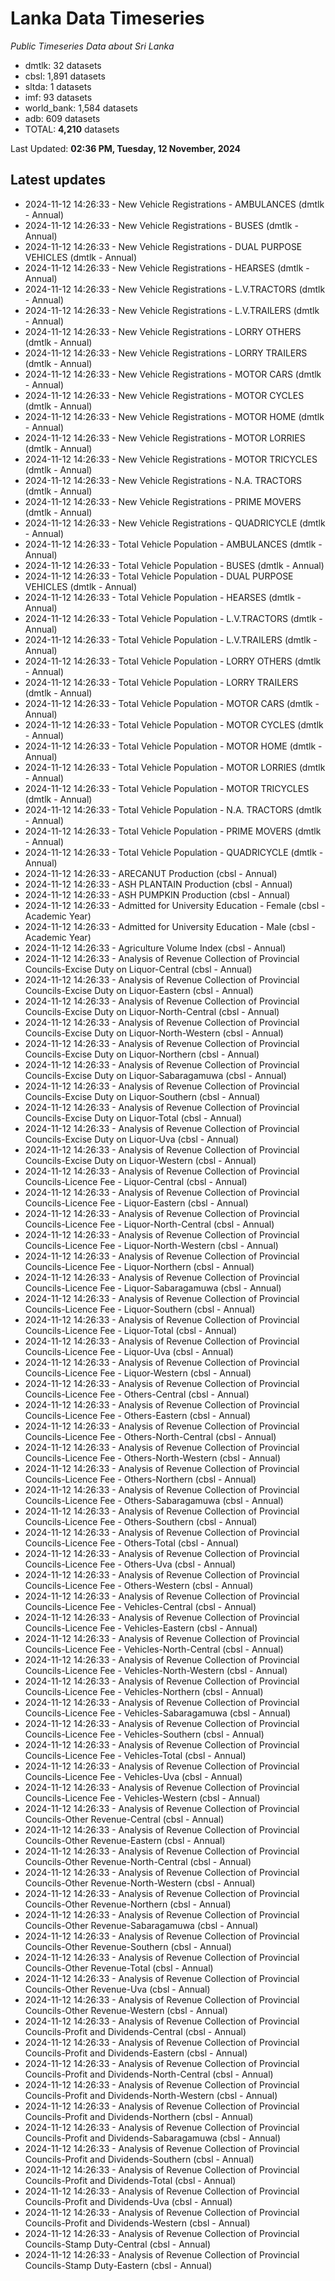# Lanka Data Timeseries
*Public Timeseries Data about Sri Lanka*

* dmtlk: 32 datasets
* cbsl: 1,891 datasets
* sltda: 1 datasets
* imf: 93 datasets
* world_bank: 1,584 datasets
* adb: 609 datasets
* TOTAL: **4,210** datasets

Last Updated: **02:36 PM, Tuesday, 12 November, 2024**

## Latest updates

* 2024-11-12 14:26:33 - New Vehicle Registrations - AMBULANCES (dmtlk - Annual)
* 2024-11-12 14:26:33 - New Vehicle Registrations - BUSES (dmtlk - Annual)
* 2024-11-12 14:26:33 - New Vehicle Registrations - DUAL PURPOSE VEHICLES (dmtlk - Annual)
* 2024-11-12 14:26:33 - New Vehicle Registrations - HEARSES (dmtlk - Annual)
* 2024-11-12 14:26:33 - New Vehicle Registrations - L.V.TRACTORS (dmtlk - Annual)
* 2024-11-12 14:26:33 - New Vehicle Registrations - L.V.TRAILERS (dmtlk - Annual)
* 2024-11-12 14:26:33 - New Vehicle Registrations - LORRY OTHERS (dmtlk - Annual)
* 2024-11-12 14:26:33 - New Vehicle Registrations - LORRY TRAILERS (dmtlk - Annual)
* 2024-11-12 14:26:33 - New Vehicle Registrations - MOTOR CARS (dmtlk - Annual)
* 2024-11-12 14:26:33 - New Vehicle Registrations - MOTOR CYCLES (dmtlk - Annual)
* 2024-11-12 14:26:33 - New Vehicle Registrations - MOTOR HOME (dmtlk - Annual)
* 2024-11-12 14:26:33 - New Vehicle Registrations - MOTOR LORRIES (dmtlk - Annual)
* 2024-11-12 14:26:33 - New Vehicle Registrations - MOTOR TRICYCLES (dmtlk - Annual)
* 2024-11-12 14:26:33 - New Vehicle Registrations - N.A. TRACTORS (dmtlk - Annual)
* 2024-11-12 14:26:33 - New Vehicle Registrations - PRIME MOVERS (dmtlk - Annual)
* 2024-11-12 14:26:33 - New Vehicle Registrations - QUADRICYCLE (dmtlk - Annual)
* 2024-11-12 14:26:33 - Total Vehicle Population - AMBULANCES (dmtlk - Annual)
* 2024-11-12 14:26:33 - Total Vehicle Population - BUSES (dmtlk - Annual)
* 2024-11-12 14:26:33 - Total Vehicle Population - DUAL PURPOSE VEHICLES (dmtlk - Annual)
* 2024-11-12 14:26:33 - Total Vehicle Population - HEARSES (dmtlk - Annual)
* 2024-11-12 14:26:33 - Total Vehicle Population - L.V.TRACTORS (dmtlk - Annual)
* 2024-11-12 14:26:33 - Total Vehicle Population - L.V.TRAILERS (dmtlk - Annual)
* 2024-11-12 14:26:33 - Total Vehicle Population - LORRY OTHERS (dmtlk - Annual)
* 2024-11-12 14:26:33 - Total Vehicle Population - LORRY TRAILERS (dmtlk - Annual)
* 2024-11-12 14:26:33 - Total Vehicle Population - MOTOR CARS (dmtlk - Annual)
* 2024-11-12 14:26:33 - Total Vehicle Population - MOTOR CYCLES (dmtlk - Annual)
* 2024-11-12 14:26:33 - Total Vehicle Population - MOTOR HOME (dmtlk - Annual)
* 2024-11-12 14:26:33 - Total Vehicle Population - MOTOR LORRIES (dmtlk - Annual)
* 2024-11-12 14:26:33 - Total Vehicle Population - MOTOR TRICYCLES (dmtlk - Annual)
* 2024-11-12 14:26:33 - Total Vehicle Population - N.A. TRACTORS (dmtlk - Annual)
* 2024-11-12 14:26:33 - Total Vehicle Population - PRIME MOVERS (dmtlk - Annual)
* 2024-11-12 14:26:33 - Total Vehicle Population - QUADRICYCLE (dmtlk - Annual)
* 2024-11-12 14:26:33 - ARECANUT Production (cbsl - Annual)
* 2024-11-12 14:26:33 - ASH PLANTAIN Production (cbsl - Annual)
* 2024-11-12 14:26:33 - ASH PUMPKIN Production (cbsl - Annual)
* 2024-11-12 14:26:33 - Admitted for University Education - Female (cbsl - Academic Year)
* 2024-11-12 14:26:33 - Admitted for University Education - Male (cbsl - Academic Year)
* 2024-11-12 14:26:33 - Agriculture Volume Index (cbsl - Annual)
* 2024-11-12 14:26:33 - Analysis of Revenue Collection of Provincial Councils-Excise Duty on Liquor-Central (cbsl - Annual)
* 2024-11-12 14:26:33 - Analysis of Revenue Collection of Provincial Councils-Excise Duty on Liquor-Eastern (cbsl - Annual)
* 2024-11-12 14:26:33 - Analysis of Revenue Collection of Provincial Councils-Excise Duty on Liquor-North-Central (cbsl - Annual)
* 2024-11-12 14:26:33 - Analysis of Revenue Collection of Provincial Councils-Excise Duty on Liquor-North-Western (cbsl - Annual)
* 2024-11-12 14:26:33 - Analysis of Revenue Collection of Provincial Councils-Excise Duty on Liquor-Northern (cbsl - Annual)
* 2024-11-12 14:26:33 - Analysis of Revenue Collection of Provincial Councils-Excise Duty on Liquor-Sabaragamuwa (cbsl - Annual)
* 2024-11-12 14:26:33 - Analysis of Revenue Collection of Provincial Councils-Excise Duty on Liquor-Southern (cbsl - Annual)
* 2024-11-12 14:26:33 - Analysis of Revenue Collection of Provincial Councils-Excise Duty on Liquor-Total (cbsl - Annual)
* 2024-11-12 14:26:33 - Analysis of Revenue Collection of Provincial Councils-Excise Duty on Liquor-Uva (cbsl - Annual)
* 2024-11-12 14:26:33 - Analysis of Revenue Collection of Provincial Councils-Excise Duty on Liquor-Western (cbsl - Annual)
* 2024-11-12 14:26:33 - Analysis of Revenue Collection of Provincial Councils-Licence Fee - Liquor-Central (cbsl - Annual)
* 2024-11-12 14:26:33 - Analysis of Revenue Collection of Provincial Councils-Licence Fee - Liquor-Eastern (cbsl - Annual)
* 2024-11-12 14:26:33 - Analysis of Revenue Collection of Provincial Councils-Licence Fee - Liquor-North-Central (cbsl - Annual)
* 2024-11-12 14:26:33 - Analysis of Revenue Collection of Provincial Councils-Licence Fee - Liquor-North-Western (cbsl - Annual)
* 2024-11-12 14:26:33 - Analysis of Revenue Collection of Provincial Councils-Licence Fee - Liquor-Northern (cbsl - Annual)
* 2024-11-12 14:26:33 - Analysis of Revenue Collection of Provincial Councils-Licence Fee - Liquor-Sabaragamuwa (cbsl - Annual)
* 2024-11-12 14:26:33 - Analysis of Revenue Collection of Provincial Councils-Licence Fee - Liquor-Southern (cbsl - Annual)
* 2024-11-12 14:26:33 - Analysis of Revenue Collection of Provincial Councils-Licence Fee - Liquor-Total (cbsl - Annual)
* 2024-11-12 14:26:33 - Analysis of Revenue Collection of Provincial Councils-Licence Fee - Liquor-Uva (cbsl - Annual)
* 2024-11-12 14:26:33 - Analysis of Revenue Collection of Provincial Councils-Licence Fee - Liquor-Western (cbsl - Annual)
* 2024-11-12 14:26:33 - Analysis of Revenue Collection of Provincial Councils-Licence Fee - Others-Central (cbsl - Annual)
* 2024-11-12 14:26:33 - Analysis of Revenue Collection of Provincial Councils-Licence Fee - Others-Eastern (cbsl - Annual)
* 2024-11-12 14:26:33 - Analysis of Revenue Collection of Provincial Councils-Licence Fee - Others-North-Central (cbsl - Annual)
* 2024-11-12 14:26:33 - Analysis of Revenue Collection of Provincial Councils-Licence Fee - Others-North-Western (cbsl - Annual)
* 2024-11-12 14:26:33 - Analysis of Revenue Collection of Provincial Councils-Licence Fee - Others-Northern (cbsl - Annual)
* 2024-11-12 14:26:33 - Analysis of Revenue Collection of Provincial Councils-Licence Fee - Others-Sabaragamuwa (cbsl - Annual)
* 2024-11-12 14:26:33 - Analysis of Revenue Collection of Provincial Councils-Licence Fee - Others-Southern (cbsl - Annual)
* 2024-11-12 14:26:33 - Analysis of Revenue Collection of Provincial Councils-Licence Fee - Others-Total (cbsl - Annual)
* 2024-11-12 14:26:33 - Analysis of Revenue Collection of Provincial Councils-Licence Fee - Others-Uva (cbsl - Annual)
* 2024-11-12 14:26:33 - Analysis of Revenue Collection of Provincial Councils-Licence Fee - Others-Western (cbsl - Annual)
* 2024-11-12 14:26:33 - Analysis of Revenue Collection of Provincial Councils-Licence Fee - Vehicles-Central (cbsl - Annual)
* 2024-11-12 14:26:33 - Analysis of Revenue Collection of Provincial Councils-Licence Fee - Vehicles-Eastern (cbsl - Annual)
* 2024-11-12 14:26:33 - Analysis of Revenue Collection of Provincial Councils-Licence Fee - Vehicles-North-Central (cbsl - Annual)
* 2024-11-12 14:26:33 - Analysis of Revenue Collection of Provincial Councils-Licence Fee - Vehicles-North-Western (cbsl - Annual)
* 2024-11-12 14:26:33 - Analysis of Revenue Collection of Provincial Councils-Licence Fee - Vehicles-Northern (cbsl - Annual)
* 2024-11-12 14:26:33 - Analysis of Revenue Collection of Provincial Councils-Licence Fee - Vehicles-Sabaragamuwa (cbsl - Annual)
* 2024-11-12 14:26:33 - Analysis of Revenue Collection of Provincial Councils-Licence Fee - Vehicles-Southern (cbsl - Annual)
* 2024-11-12 14:26:33 - Analysis of Revenue Collection of Provincial Councils-Licence Fee - Vehicles-Total (cbsl - Annual)
* 2024-11-12 14:26:33 - Analysis of Revenue Collection of Provincial Councils-Licence Fee - Vehicles-Uva (cbsl - Annual)
* 2024-11-12 14:26:33 - Analysis of Revenue Collection of Provincial Councils-Licence Fee - Vehicles-Western (cbsl - Annual)
* 2024-11-12 14:26:33 - Analysis of Revenue Collection of Provincial Councils-Other Revenue-Central (cbsl - Annual)
* 2024-11-12 14:26:33 - Analysis of Revenue Collection of Provincial Councils-Other Revenue-Eastern (cbsl - Annual)
* 2024-11-12 14:26:33 - Analysis of Revenue Collection of Provincial Councils-Other Revenue-North-Central (cbsl - Annual)
* 2024-11-12 14:26:33 - Analysis of Revenue Collection of Provincial Councils-Other Revenue-North-Western (cbsl - Annual)
* 2024-11-12 14:26:33 - Analysis of Revenue Collection of Provincial Councils-Other Revenue-Northern (cbsl - Annual)
* 2024-11-12 14:26:33 - Analysis of Revenue Collection of Provincial Councils-Other Revenue-Sabaragamuwa (cbsl - Annual)
* 2024-11-12 14:26:33 - Analysis of Revenue Collection of Provincial Councils-Other Revenue-Southern (cbsl - Annual)
* 2024-11-12 14:26:33 - Analysis of Revenue Collection of Provincial Councils-Other Revenue-Total (cbsl - Annual)
* 2024-11-12 14:26:33 - Analysis of Revenue Collection of Provincial Councils-Other Revenue-Uva (cbsl - Annual)
* 2024-11-12 14:26:33 - Analysis of Revenue Collection of Provincial Councils-Other Revenue-Western (cbsl - Annual)
* 2024-11-12 14:26:33 - Analysis of Revenue Collection of Provincial Councils-Profit and Dividends-Central (cbsl - Annual)
* 2024-11-12 14:26:33 - Analysis of Revenue Collection of Provincial Councils-Profit and Dividends-Eastern (cbsl - Annual)
* 2024-11-12 14:26:33 - Analysis of Revenue Collection of Provincial Councils-Profit and Dividends-North-Central (cbsl - Annual)
* 2024-11-12 14:26:33 - Analysis of Revenue Collection of Provincial Councils-Profit and Dividends-North-Western (cbsl - Annual)
* 2024-11-12 14:26:33 - Analysis of Revenue Collection of Provincial Councils-Profit and Dividends-Northern (cbsl - Annual)
* 2024-11-12 14:26:33 - Analysis of Revenue Collection of Provincial Councils-Profit and Dividends-Sabaragamuwa (cbsl - Annual)
* 2024-11-12 14:26:33 - Analysis of Revenue Collection of Provincial Councils-Profit and Dividends-Southern (cbsl - Annual)
* 2024-11-12 14:26:33 - Analysis of Revenue Collection of Provincial Councils-Profit and Dividends-Total (cbsl - Annual)
* 2024-11-12 14:26:33 - Analysis of Revenue Collection of Provincial Councils-Profit and Dividends-Uva (cbsl - Annual)
* 2024-11-12 14:26:33 - Analysis of Revenue Collection of Provincial Councils-Profit and Dividends-Western (cbsl - Annual)
* 2024-11-12 14:26:33 - Analysis of Revenue Collection of Provincial Councils-Stamp Duty-Central (cbsl - Annual)
* 2024-11-12 14:26:33 - Analysis of Revenue Collection of Provincial Councils-Stamp Duty-Eastern (cbsl - Annual)
